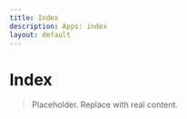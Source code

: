 ```yaml
---
title: Index
description: Apps: index
layout: default
---
```

# Index

> Placeholder. Replace with real content.
